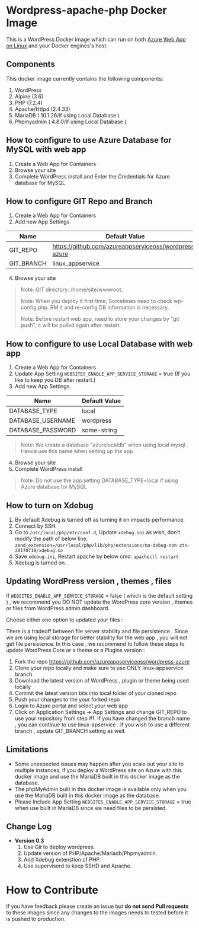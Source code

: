 # Wordpress-apache-php Docker Image 
This is a WordPress Docker image which can run on both [Azure Web App on Linux](https://docs.microsoft.com/en-us/azure/app-service-web/app-service-linux-intro) and your Docker engines's host.

## Components
This docker image currently contains the following components:

1. WordPress   
2. Alpine (3.6)
3. PHP (7.2.4)
4. Apache/Httpd (2.4.33)
5. MariaDB ( 10.1.26/if using Local Database )
6. Phpmyadmin ( 4.8.0/if using Local Database )

## How to configure to use Azure Database for MySQL with web app 
1. Create a Web App for Containers
2. Browse your site 
3. Complete WordPress install and Enter the Credentials for Azure database for MySQL 

## How to configure GIT Repo and Branch
1. Create a Web App for Containers 
2. Add new App Settings 

Name | Default Value
---- | -------------
GIT_REPO | https://github.com/azureappserviceoss/wordpress-azure
GIT_BRANCH | linux_appservice

4. Browse your site

>Note: GIT directory: /home/site/wwwroot.
>
>Note: When you deploy it first time, Sometimes need to check wp-config.php. RM it and re-config DB information is necessary.
>
>Note: Before restart web app, need to store your changes by "git push", it will be pulled again after restart.
>

## How to configure to use Local Database with web app 
1. Create a Web App for Containers 
2. Update App Setting ```WEBSITES_ENABLE_APP_SERVICE_STORAGE``` = true (If you like to keep you DB after restart.)
3. Add new App Settings 

Name | Default Value
---- | -------------
DATABASE_TYPE | local
DATABASE_USERNAME | wordpress
DATABASE_PASSWORD | some-string
>Note: We create a database "azurelocaldb" when using local mysql . Hence use this name when setting up the app

4. Browse your site 
5. Complete WordPress install

>Note: Do not use the app setting DATABASE_TYPE=local if using Azure database for MySQL

## How to turn on Xdebug
1. By default Xdebug is turned off as turning it on impacts performance.
2. Connect by SSH.
3. Go to ```/usr/local/php/etc/conf.d```,  Update ```xdebug.ini``` as wish, don't modify the path of below line.
```zend_extension=/usr/local/php/lib/php/extensions/no-debug-non-zts-20170718/xdebug.so```
4. Save ```xdebug.ini```, Restart apache by below cmd: 
```apachectl restart```
5. Xdebug is turned on.

## Updating WordPress version , themes , files 

If ```WEBSITES_ENABLE_APP_SERVICE_STORAGE``` = false  ( which is the default setting ) , we recommend you DO NOT update the WordPress core version , themes or files from WordPress admin dashboard. 

Choose either one option to updated your files : 

There is a tradeoff between file server stability and file persistence . Since we are using local storage for better stability for the web app , you will not get file persistence.  In this case , we recommend to follow these steps to update WordPress Core  or a theme or a Plugins version :
1.	Fork the repo https://github.com/azureappserviceoss/wordpress-azure 
2.	Clone your repo locally and make sure to use ONLY linux-appservice branch 
3.	Download the latest version of WordPress , plugin or theme being used locally 
4.	Commit the latest version bits into local folder of your cloned repo 
5.	Push your changes to the your forked repo 
6.	Login to Azure portal and select your web app 
7.	Click on Application Settings -> App Settings and change GIT_REPO to use your repository from step #1. If you have changed the branch name , you can continue to use linux-apservice . If you wish to use a different branch , update GIT_BRANCH setting as well. 


## Limitations
- Some unexpected issues may happen after you scale out your site to multiple instances, if you deploy a WordPress site on Azure with this docker image and use the MariaDB built in this docker image as the database.
- The phpMyAdmin built in this docker image is available only when you use the MariaDB built in this docker image as the database.
- Please Include  App Setting ```WEBSITES_ENABLE_APP_SERVICE_STORAGE``` = true  when use built in MariaDB since we need files to be persisted. 

## Change Log
- **Version 0.3** 
  1. Use Git to deploy wordpress.
  2. Update version of PHP/Apache/Mariadb/Phpmyadmin.
  3. Add Xdebug extenstion of PHP.
  4. Use supervisord to keep SSHD and Apache.

# How to Contribute
If you have feedback please create an issue but **do not send Pull requests** to these images since any changes to the images needs to tested before it is pushed to production. 
